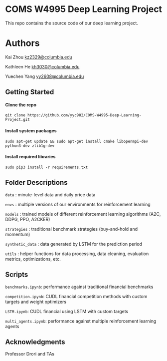 # COMS W4995 Deep Learning Project

This repo contains the source code of our deep learning project. 

# Authors
Kai Zhou <kz2329@columbia.edu>

Kathleen He <kh3030@columbia.edu>

Yuechen Yang <yy2608@columbia.edu>


## Getting Started

#### Clone the repo
```
git clone https://github.com/yyc982/COMS-W4995-Deep-Learning-Project.git
```

#### Install system packages
```
sudo apt-get update && sudo apt-get install cmake libopenmpi-dev python3-dev zlib1g-dev
```

#### Install required libraries

```
sudo pip3 install -r requirements.txt
```
## Folder Descriptions
`data` : minute-level data and daily price data

`envs` : multiple versions of our environments for reinforcement learning 

`models` : trained models of different reinforcement learning algorithms (A2C, DDPG, PPO, A2CKER)

`strategies` : traditional benchmark strategies (buy-and-hold and momentum)

`synthetic_data` : data generated by LSTM for the prediction period

`utils` : helper functions for data processing, data cleaning, evaluation metrics, optimizations, etc.


## Scripts

`benchmarks.ipynb`: performance against traditional financial benchmarks

`competition.ipynb`: CUDL financial competition methods with custom targets and weight optimizers

`LSTM.ipynb`: CUDL financial using LSTM with custom targets

`multi_agents.ipynb`: performance against multiple reinforcement learning agents


## Acknowledgments

Professor Drori and TAs

